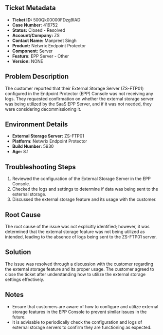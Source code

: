 ## Ticket Metadata
- **Ticket ID:** 500Qk00000FDzg9IAD
- **Case Number:** 419752
- **Status:** Closed - Resolved
- **Account/Company:** ZS
- **Contact Name:** Manpreet Singh
- **Product:** Netwrix Endpoint Protector
- **Component:** Server
- **Feature:** EPP Server - Other
- **Version:** NONE

## Problem Description
The customer reported that their External Storage Server (ZS-FTP01) configured in the Endpoint Protector (EPP) Console was not receiving any logs. They requested confirmation on whether the external storage server was being utilized by the SaaS EPP Server, and if it was not needed, they were considering decommissioning it.

## Environment Details
- **External Storage Server:** ZS-FTP01
- **Platform:** Netwrix Endpoint Protector
- **Build Number:** 5930
- **Age:** 8.1

## Troubleshooting Steps
1. Reviewed the configuration of the External Storage Server in the EPP Console.
2. Checked the logs and settings to determine if data was being sent to the external storage.
3. Discussed the external storage feature and its usage with the customer.

## Root Cause
The root cause of the issue was not explicitly identified; however, it was determined that the external storage feature was not being utilized as intended, leading to the absence of logs being sent to the ZS-FTP01 server.

## Solution
The issue was resolved through a discussion with the customer regarding the external storage feature and its proper usage. The customer agreed to close the ticket after understanding how to utilize the external storage settings effectively.

## Notes
- Ensure that customers are aware of how to configure and utilize external storage features in the EPP Console to prevent similar issues in the future.
- It is advisable to periodically check the configuration and logs of external storage servers to confirm they are functioning as expected.